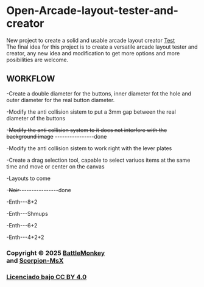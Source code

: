 # Open-Arcade-layout-tester-and-creator
New project to create a solid and usable arcade layout creator  [Test](https://battle-monkey.github.io/Open-Arcade-layout-tester-and-creator/Layout%20tester%20and%20creator%20BETA.html)<br/>
The final idea for this project is to create a versatile arcade layout tester and creator, any new idea and modification to get more options and more posibilities are welcome.

## WORKFLOW

-Create a double diameter for the buttons, inner diameter fot the hole and outer diameter for the real button diameter.

-Modify the anti collision sistem to put a 3mm gap between the real diameter of the buttons 

-~~Modify the anti collision system to it does not interfere with the background image~~ ----------------done

-Modify the anti collision sistem to work right with the lever plates

-Create a drag selection tool, capable to select variuos items at the same time and move or center on the canvas

-Layouts to come

  -~~Noir~~----------------done
  
  -Enth---8+2
  
  -Enth---Shmups
  
  -Enth---6+2
  
  -Enth---4+2+2
  


### Copyright © 2025 [BattleMonkey](https://github.com/Battle-monkey)<br/> and [Scorpion-MsX](https://github.com/ScorpioNMsX)<br/>


 

### [Licenciado bajo CC BY 4.0](https://creativecommons.org/licenses/by/4.0/)

